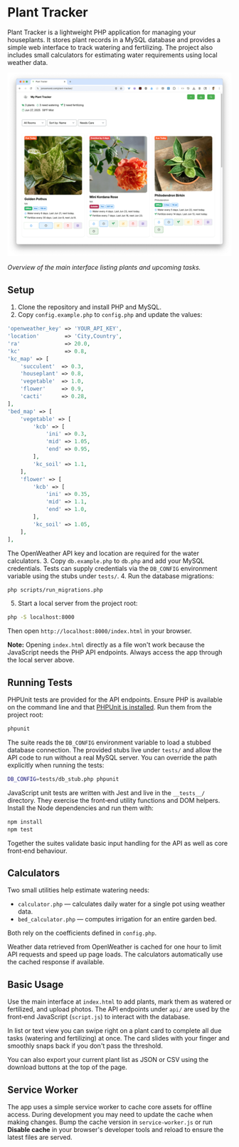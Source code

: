 # Plant Tracker

Plant Tracker is a lightweight PHP application for managing your houseplants. It stores
plant records in a MySQL database and provides a simple web interface to track
watering and fertilizing. The project also includes small calculators for estimating
water requirements using local weather data.

![Plant Tracker dashboard screenshot](screenshot.png)

*Overview of the main interface listing plants and upcoming tasks.*

## Setup

1. Clone the repository and install PHP and MySQL.
2. Copy `config.example.php` to `config.php` and update the values:

```php
'openweather_key' => 'YOUR_API_KEY',
'location'        => 'City,Country',
'ra'              => 20.0,
'kc'              => 0.8,
'kc_map' => [
    'succulent'  => 0.3,
    'houseplant' => 0.8,
    'vegetable'  => 1.0,
    'flower'     => 0.9,
    'cacti'      => 0.28,
],
'bed_map' => [
    'vegetable' => [
        'kcb' => [
            'ini' => 0.3,
            'mid' => 1.05,
            'end' => 0.95,
        ],
        'kc_soil' => 1.1,
    ],
    'flower' => [
        'kcb' => [
            'ini' => 0.35,
            'mid' => 1.1,
            'end' => 1.0,
        ],
        'kc_soil' => 1.05,
    ],
],
```

   The OpenWeather API key and location are required for the water calculators.
3. Copy `db.example.php` to `db.php` and add your MySQL credentials. Tests can
   supply credentials via the `DB_CONFIG` environment variable using the stubs
   under `tests/`.
4. Run the database migrations:

```bash
php scripts/run_migrations.php
```

5. Start a local server from the project root:

```bash
php -S localhost:8000
```

   Then open `http://localhost:8000/index.html` in your browser.

   **Note:** Opening `index.html` directly as a file won't work because the
   JavaScript needs the PHP API endpoints. Always access the app through the
   local server above.

## Running Tests

PHPUnit tests are provided for the API endpoints. Ensure PHP is available on the
command line and that [PHPUnit is installed](https://phpunit.de/getting-started/phpunit-10.html).
Run them from the project root:

```bash
phpunit
```

The suite reads the `DB_CONFIG` environment variable to load a stubbed
database connection. The provided stubs live under `tests/` and allow the
API code to run without a real MySQL server. You can override the path
explicitly when running the tests:

```bash
DB_CONFIG=tests/db_stub.php phpunit
```

JavaScript unit tests are written with Jest and live in the `__tests__/`
directory. They exercise the front‑end utility functions and DOM helpers.
Install the Node dependencies and run them with:

```bash
npm install
npm test
```

Together the suites validate basic input handling for the API as well as
core front‑end behaviour.

## Calculators

Two small utilities help estimate watering needs:

- `calculator.php` &mdash; calculates daily water for a single pot using weather data.
- `bed_calculator.php` &mdash; computes irrigation for an entire garden bed.

Both rely on the coefficients defined in `config.php`.

Weather data retrieved from OpenWeather is cached for one hour to limit API
requests and speed up page loads. The calculators automatically use the cached
response if available.

## Basic Usage

Use the main interface at `index.html` to add plants, mark them as watered or
fertilized, and upload photos. The API endpoints under `api/` are used by the
front‑end JavaScript (`script.js`) to interact with the database.

In list or text view you can swipe right on a plant card to complete all due
tasks (watering and fertilizing) at once. The card slides with your finger
and smoothly snaps back if you don't pass the threshold.

You can also export your current plant list as JSON or CSV using the download
buttons at the top of the page.



## Service Worker

The app uses a simple service worker to cache core assets for offline access. During development you may need to update the cache when making changes. Bump the cache version in `service-worker.js` or run **Disable cache** in your browser's developer tools and reload to ensure the latest files are served.
